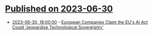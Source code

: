 # [Published on 2023-06-30](index.md)

* [2023-06-30, 18:00:00](https://tech.slashdot.org/story/23/06/30/1249213/european-companies-claim-the-eus-ai-act-could-jeopardise-technological-sovereignty?utm_source=rss1.0mainlinkanon&utm_medium=feed) - [European Companies Claim the EU's AI Act Could 'Jeopardise Technological Sovereignty'](https://tech.slashdot.org/story/23/06/30/1249213/european-companies-claim-the-eus-ai-act-could-jeopardise-technological-sovereignty?utm_source=rss1.0mainlinkanon&utm_medium=feed)
